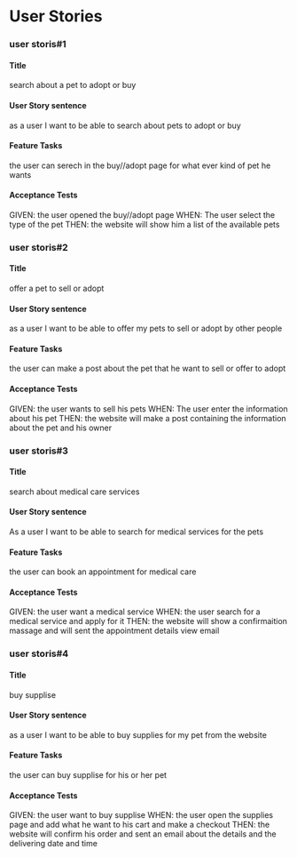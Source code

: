

# User Stories
### user storis#1
#### Title
search about a pet to adopt or buy
#### User Story sentence
as a user I want to be able to search about pets to adopt or buy
#### Feature Tasks
the user can serech in the buy//adopt page for what ever kind of pet he wants
#### Acceptance Tests
GIVEN: the user opened the buy//adopt page 
WHEN: The user select the type of the pet 
THEN: the website will show him a list of the available pets 
### user storis#2
#### Title
offer a pet to sell or adopt 
#### User Story sentence
as a user I want to be able to offer my pets to sell or adopt by other people
#### Feature Tasks
the user can make a post about the pet that he want to sell or offer to adopt
#### Acceptance Tests
GIVEN: the user wants to sell his pets
WHEN: The user enter the information about his pet
THEN: the website will make a post containing the information about the pet and his owner
### user storis#3
#### Title
search about medical care services
#### User Story sentence
As a user I want to be able to search for medical services for the pets
#### Feature Tasks
the user can book an appointment for medical care 
#### Acceptance Tests
GIVEN: the user want a medical service
WHEN: the user search for a medical service and apply for it 
THEN: the website will show a confirmaition massage and will sent the appointment details view email
### user storis#4
#### Title
buy supplise 
#### User Story sentence
as a user I want to be able to buy supplies for my pet from the website 
#### Feature Tasks
the user can buy supplise for his or her pet
#### Acceptance Tests
GIVEN: the user want to buy supplise
WHEN: the user open the supplies page and add what he want to his cart and make a checkout 
THEN: the website will confirm his order and sent an email about the details and the delivering date and time